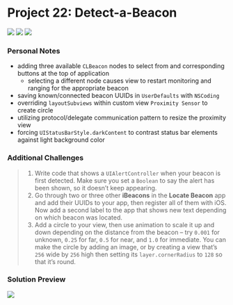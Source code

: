 # Project 22: Detect-a-Beacon

[![](https://img.shields.io/badge/Hacking%20with%20iOS-2020.01.31-36A9AE?logo=gumroad)](https://www.hackingwithswift.com/store/hacking-with-ios) [![](https://img.shields.io/badge/Xcode-11.4.1-3d8af0?logo=xcode)](#) [![](https://img.shields.io/badge/Swift-5.2-FA7343?logo=swift)](#)

### Personal Notes
- adding three available `CLBeacon` nodes to select from and corresponding buttons at the top of application
    - selecting a different node causes view to restart monitoring and ranging for the appropriate beacon
- saving known/connected beacon UUIDs in `UserDefaults` with `NSCoding`
- overriding `layoutSubviews` within custom view `Proximity Sensor` to create circle
- utilizing protocol/delegate communication pattern to resize the proximity view
- forcing `UIStatusBarStyle.darkContent` to contrast status bar elements against light background color

### Additional Challenges
> 1. Write code that shows a `UIAlertController` when your beacon is first detected. Make sure you set a `Boolean` to say the alert has been shown, so it doesn’t keep appearing.
> 2. Go through two or three other **iBeacons** in the **Locate Beacon** app and add their UUIDs to your app, then register all of them with iOS. Now add a second label to the app that shows new text depending on which beacon was located.
> 3. Add a circle to your view, then use animation to scale it up and down depending on the distance from the beacon – try `0.001` for unknown, `0.25` for far, `0.5` for near, and `1.0` for immediate. You can make the circle by adding an image, or by creating a view that’s `256` wide by `256` high then setting its `layer.cornerRadius` to `128` so that it’s round.

### Solution Preview
<img src="https://user-images.githubusercontent.com/4438390/72777571-1e96c100-3be4-11ea-8a4a-79aaca2730f6.png">
